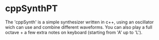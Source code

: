 # cppSynthPT

The 'cppSynth' is a simple synthesizer written in c++, using an oscillator wich can use and combine different waveforms.
You can also play a full octave + a few extra notes on keyboard (starting from 'A' up to 'L').
